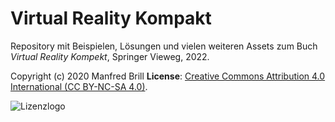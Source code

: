 # Virtual Reality Kompakt

Repository mit Beispielen, Lösungen und vielen weiteren Assets zum Buch
*Virtual Reality Kompekt*, Springer Vieweg, 2022.

Copyright (c) 2020 Manfred Brill
**License**: [Creative Commons Attribution 4.0 International (CC BY-NC-SA 4.0)](https://creativecommons.org/licenses/by-nc-sa/4.0/).  

![Lizenzlogo](https://licensebuttons.net/l/by-nc-sa/3.0/de/88x31.png)
